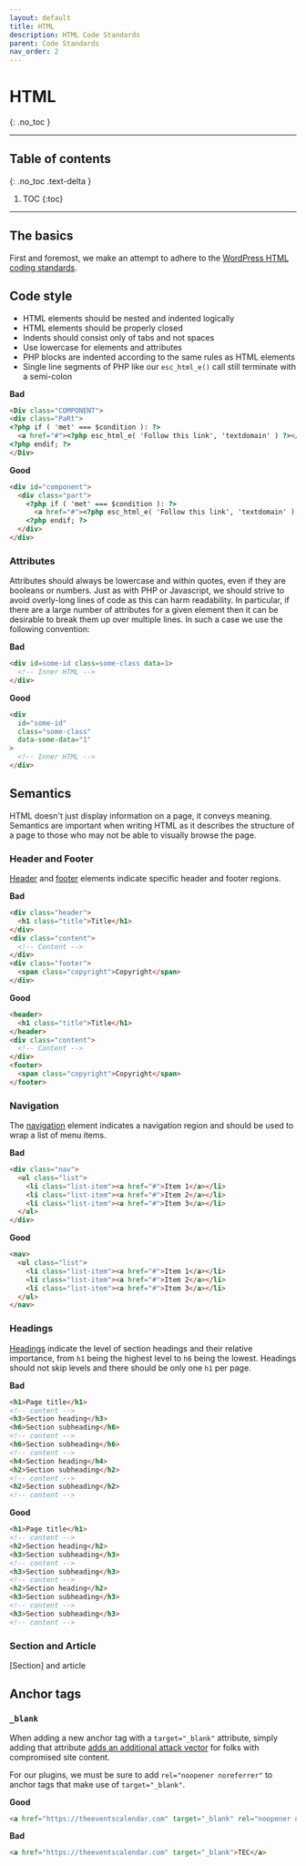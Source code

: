 ```yaml
---
layout: default
title: HTML
description: HTML Code Standards
parent: Code Standards
nav_order: 2
---
```


# HTML
{: .no_toc }

---

## Table of contents
{: .no_toc .text-delta }

1. TOC
{:toc}

---

## The basics

First and foremost, we make an attempt to adhere to the [WordPress HTML coding standards](https://make.wordpress.org/core/handbook/best-practices/coding-standards/html/).

## Code style

* HTML elements should be nested and indented logically
* HTML elements should be properly closed
* Indents should consist only of tabs and not spaces
* Use lowercase for elements and attributes
* PHP blocks are indented according to the same rules as HTML elements
* Single line segments of PHP like our `esc_html_e()` call still terminate with a semi-colon

**Bad**
```html
<Div class="COMPONENT">
<div class="PaRt">
<?php if ( 'met' === $condition ): ?>
  <a href="#"><?php esc_html_e( 'Follow this link', 'textdomain' ) ?></a>;
<?php endif; ?>
</Div>
```

**Good**
```html
<div id="component">
  <div class="part">
    <?php if ( 'met' === $condition ): ?>
      <a href="#"><?php esc_html_e( 'Follow this link', 'textdomain' ); ?></a>;
    <?php endif; ?>
  </div>
</div>
```

### Attributes

Attributes should always be lowercase and within quotes, even if they are booleans or numbers.
Just as with PHP or Javascript, we should strive to avoid overly-long lines of code as this can harm readability.
In particular, if there are a large number of attributes for a given element then it can be desirable to break them
up over multiple lines. In such a case we use the following convention:

**Bad**
```html
<div id=some-id class=some-class data=1>
  <!-- Inner HTML -->
</div>
```

**Good**
```html
<div
  id="some-id"
  class="some-class"
  data-some-data="1"
>
  <!-- Inner HTML -->
</div>
```

## Semantics

HTML doesn't just display information on a page, it conveys meaning. Semantics are important when writing HTML
as it describes the structure of a page to those who may not be able to visually browse the page.

### Header and Footer

[Header](https://developer.mozilla.org/en-US/docs/Web/HTML/Element/header) and
[footer](https://developer.mozilla.org/en-US/docs/Web/HTML/Element/footer) elements indicate specific header
and footer regions.

**Bad**
```html
<div class="header">
  <h1 class="title">Title</h1>
</div>
<div class="content">
  <!-- Content -->
</div>
<div class="footer">
  <span class="copyright">Copyright</span>
</div>
```

**Good**
```html
<header>
  <h1 class="title">Title</h1>
</header>
<div class="content">
  <!-- Content -->
</div>
<footer>
  <span class="copyright">Copyright</span>
</footer>
```

### Navigation

The [navigation](https://developer.mozilla.org/en-US/docs/Web/HTML/Element/nav) element indicates a navigation
region and should be used to wrap a list of menu items.

**Bad**
```html
<div class="nav">
  <ul class="list">
    <li class="list-item"><a href="#">Item 1</a></li>
    <li class="list-item"><a href="#">Item 2</a></li>
    <li class="list-item"><a href="#">Item 3</a></li>
  </ul>
</div>
```

**Good**
```html
<nav>
  <ul class="list">
    <li class="list-item"><a href="#">Item 1</a></li>
    <li class="list-item"><a href="#">Item 2</a></li>
    <li class="list-item"><a href="#">Item 3</a></li>
  </ul>
</nav>
```

### Headings

[Headings](https://developer.mozilla.org/en-US/docs/Web/HTML/Element/Heading_Elements) indicate the
level of section headings and their relative importance, from `h1` being the highest level to `h6`
being the lowest. Headings should not skip levels and there should be only one `h1` per page.

**Bad**
```html
<h1>Page title</h1>
<!-- content -->
<h3>Section heading</h3>
<h6>Section subheading</h6>
<!-- content -->
<h6>Section subheading</h6>
<!-- content -->
<h4>Section heading</h4>
<h2>Section subheading</h2>
<!-- content -->
<h2>Section subheading</h2>
<!-- content -->
```

**Good**
```html
<h1>Page title</h1>
<!-- content -->
<h2>Section heading</h2>
<h3>Section subheading</h3>
<!-- content -->
<h3>Section subheading</h3>
<!-- content -->
<h2>Section heading</h2>
<h3>Section subheading</h3>
<!-- content -->
<h3>Section subheading</h3>
<!-- content -->
```

### Section and Article

[Section] and article

## Anchor tags

### `_blank`

When adding a new anchor tag with a `target="_blank"` attribute, simply adding that attribute [adds an additional attack vector](https://www.jitbit.com/alexblog/256-targetblank---the-most-underestimated-vulnerability-ever/) for folks with compromised site content.

For our plugins, we must be sure to add `rel="noopener noreferrer"` to anchor tags that make use of `target="_blank"`.

**Good**

```html
<a href="https://theeventscalendar.com" target="_blank" rel="noopener noreferrer">TEC</a>
```

**Bad**

```html
<a href="https://theeventscalendar.com" target="_blank">TEC</a>
```

